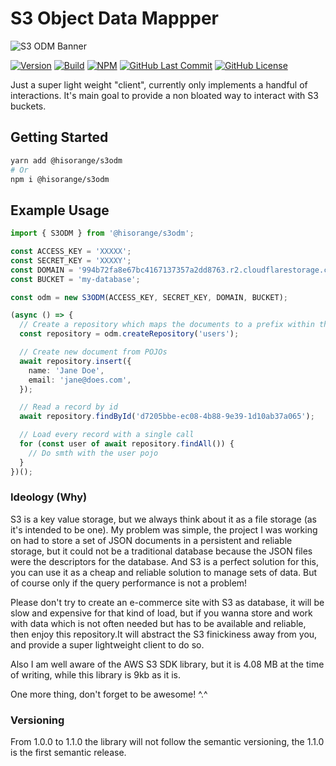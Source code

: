 # S3 Object Data Mappper

![S3 ODM Banner](https://user-images.githubusercontent.com/3441017/168467257-78a0448b-2a3c-426f-9c99-54b606bc7a1b.png)

[![Version](https://badge.fury.io/gh/hisorange%2Fs3odm.svg)](https://badge.fury.io/gh/hisorange%2Fs3odm)
[![Build](https://github.com/hisorange/s3odm/actions/workflows/ci.yml/badge.svg?branch=main)](https://github.com/hisorange/s3odm/actions/workflows/ci.yml)
[![NPM](https://img.shields.io/npm/dt/@hisorange/s3odm?label=NPM)](https://www.npmjs.com/package/@hisorange/s3odm)
[![GitHub Last Commit](https://img.shields.io/github/last-commit/hisorange/s3odm)](https://github.com/hisorange/s3odm/commits/main)
[![GitHub License](https://img.shields.io/github/license/hisorange/s3odm)](https://github.com/hisorange/s3odm/blob/main/LICENSE)

Just a super light weight "client", currently only implements a handful of interactions.
It's main goal to provide a non bloated way to interact with S3 buckets.

## Getting Started

```sh
yarn add @hisorange/s3odm
# Or
npm i @hisorange/s3odm
```

## Example Usage

```typescript
import { S3ODM } from '@hisorange/s3odm';

const ACCESS_KEY = 'XXXXX';
const SECRET_KEY = 'XXXXY';
const DOMAIN = '994b72fa8e67bc4167137357a2dd8763.r2.cloudflarestorage.com';
const BUCKET = 'my-database';

const odm = new S3ODM(ACCESS_KEY, SECRET_KEY, DOMAIN, BUCKET);

(async () => {
  // Create a repository which maps the documents to a prefix within the bucket
  const repository = odm.createRepository('users');

  // Create new document from POJOs
  await repository.insert({
    name: 'Jane Doe',
    email: 'jane@does.com',
  });

  // Read a record by id
  await repository.findById('d7205bbe-ec08-4b88-9e39-1d10ab37a065');

  // Load every record with a single call
  for (const user of await repository.findAll()) {
    // Do smth with the user pojo
  }
})();
```

### Ideology (Why)

S3 is a key value storage, but we always think about it as a file storage (as it's intended to be one). My problem was simple, the project I was working on had to store a set of JSON documents in a persistent and reliable storage, but it could not be a traditional database because the JSON files were the descriptors for the database.
And S3 is a perfect solution for this, you can use it as a cheap and reliable solution to manage sets of data. But of course only if the query performance is not a problem!

Please don't try to create an e-commerce site with S3 as database, it will be slow and expensive for that kind of load, but if you wanna store and work with data which is not often needed but has to be available and reliable, then enjoy this repository.It will abstract the S3 finickiness away from you, and provide a super lightweight client to do so.

Also I am well aware of the AWS S3 SDK library, but it is 4.08 MB at the time of writing, while this library is 9kb as it is.

One more thing, don't forget to be awesome! ^.^

### Versioning

From 1.0.0 to 1.1.0 the library will not follow the semantic versioning, the 1.1.0 is the first semantic release.
